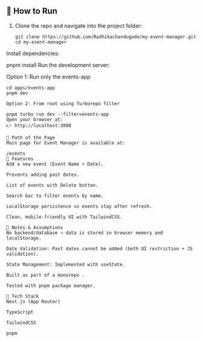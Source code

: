 ## 🚀 How to Run

1. Clone the repo and navigate into the project folder:
   ```
   git clone https://github.com/Radhikachandugade/my-event-manager.git
   cd my-event-manager
Install dependencies:

pnpm install
Run the development server:

Option 1: Run only the events-app
  ```
  cd apps/events-app
  pnpm dev
  
Option 2: From root using Turborepo filter

pnpm turbo run dev --filter=events-app
Open your browser at:
👉 http://localhost:3000

📍 Path of the Page
Main page for Event Manager is available at:

/events
📝 Features
Add a new event (Event Name + Date).

Prevents adding past dates.

List of events with Delete button.

Search bar to filter events by name.

LocalStorage persistence so events stay after refresh.

Clean, mobile-friendly UI with TailwindCSS.

📌 Notes & Assumptions
No backend/database → data is stored in browser memory and localStorage.

Date Validation: Past dates cannot be added (both UI restriction + JS validation).

State Management: Implemented with useState.

Built as part of a monorepo .

Tested with pnpm package manager.

🎨 Tech Stack
Next.js (App Router)

TypeScript

TailwindCSS

pnpm

